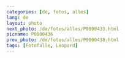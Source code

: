 ```yaml
---
categories: [de, fotos, alles]
lang: de
layout: photo
next_photo: /de/fotos/alles/P0000433.html
picname: P0000436
prev_photo: /de/fotos/alles/P0000438.html
tags: [Fotofalle, Leopard]
---
```


